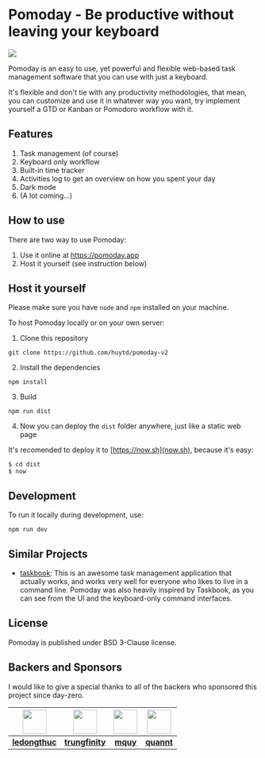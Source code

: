 # Pomoday - Be productive without leaving your keyboard

![](https://www.pomoday.com/screenshot.png)

Pomoday is an easy to use, yet powerful and flexible web-based task management software that you can use with just a keyboard.

It's flexible and don't tie with any productivity methodologies, that mean, you
can customize and use it in whatever way you want, try implement yourself a GTD or Kanban or
Pomodoro workflow with it.

## Features

1. Task management (of course)
2. Keyboard only workflow
3. Built-in time tracker
4. Activities log to get an overview on how you spent your day
5. Dark mode
6. (A lot coming...)

## How to use

There are two way to use Pomoday:

1. Use it online at https://pomoday.app
2. Host it yourself (see instruction below)

## Host it yourself

Please make sure you have `node` and `npm` installed on your machine.

To host Pomoday locally or on your own server:

1. Clone this repository
  ```
  git clone https://github.com/huytd/pomoday-v2
  ```
2. Install the dependencies
  ```
  npm install
  ```
3. Build
  ```
  npm run dist
  ```
4. Now you can deploy the `dist` folder anywhere, just like a static web page

It's recomended to deploy it to [https://now.sh](now.sh), because it's easy:

```
$ cd dist
$ now
```

## Development

To run it locally during development, use:

```
npm run dev
```

## Similar Projects

- [taskbook](https://github.com/klaussinani/taskbook): This is an awesome task management application that actually works, and works very well for everyone who likes to live in a command line. Pomoday was also heavily inspired by Taskbook, as you can see from the UI and the keyboard-only command interfaces.

## License

Pomoday is published under BSD 3-Clause license.

## Backers and Sponsors

I would like to give a special thanks to all of the backers who sponsored this project since day-zero.

| <a href="https://github.com/ledongthuc"><img src="https://avatars1.githubusercontent.com/u/1828895?s=460&v=4" width="48" height="48"/></a> | <a href="https://github.com/trungfinity"><img src="https://avatars1.githubusercontent.com/u/6896444?s=460&v=4" width="48" height="48"/></a> | <a href="https://github.com/mquy"><img src="https://avatars0.githubusercontent.com/u/1636026?s=460&v=4" width="48" height="48"/></a> | <a href="https://github.com/quannt"><img src="https://avatars1.githubusercontent.com/u/3423859?s=460&v=4" width="48" height="48"/></a> |
|:--:|:--:|:--:|:--:|
|[**ledongthuc**](https://github.com/ledongthuc)|[**trungfinity**](https://github.com/trungfinity)|[**mquy**](https://github.com/mquy)|[**quannt**](https://github.com/quannt)|

